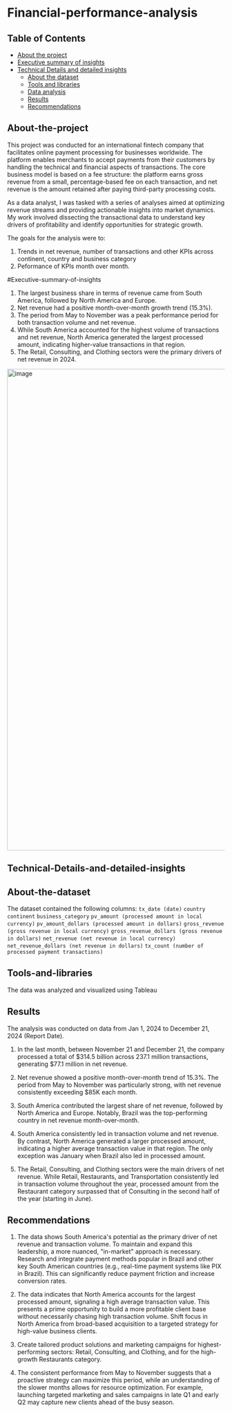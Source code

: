 # Financial-performance-analysis

  ## Table of Contents
* [About the project](#About-the-project)
* [Executive summary of insights](#Executive-summary-of-insights)
* [Technical Details and detailed insights](#Technical-Details-and-detailed-insights)
  *   [About the dataset](#About-the-dataset)
  *   [Tools and libraries](#Tools-and-libraries)
  *   [Data analysis](#Data-analysis)
  *   [Results](#Results)
  *   [Recommendations](#Recommendations )

## About-the-project
This project was conducted for an international fintech company that facilitates online payment processing for businesses worldwide. The platform enables merchants to accept payments from their customers by handling the technical and financial aspects of transactions. The core business model is based on a fee structure: the platform earns gross revenue from a small, percentage-based fee on each transaction, and net revenue is the amount retained after paying third-party processing costs.

As a data analyst, I was tasked with a series of analyses aimed at optimizing revenue streams and providing actionable insights into market dynamics. My work involved dissecting the transactional data to understand key drivers of profitability and identify opportunities for strategic growth.

The goals for the analysis were to:
1. Trends in net revenue, number of transactions and other KPIs across continent, country and business category
2. Peformance of KPIs month over month. 

#Executive-summary-of-insights
1. The largest business share in terms of revenue came from South America, followed by North America and Europe. 
2. Net revenue had a positive month-over-month growth trend (15.3%). 
3. The period from May to November was a peak performance period for both transaction volume and net revenue.
4. While South America accounted for the highest volume of transactions and net revenue, North America generated the largest processed amount, indicating higher-value transactions in that region.
5. The Retail, Consulting, and Clothing sectors were the primary drivers of net revenue in 2024. 

<img width="1594" height="1112" alt="image" src="https://github.com/user-attachments/assets/e3c4ed14-4037-4ce8-b495-9a10f78acff0" />

## Technical-Details-and-detailed-insights

## About-the-dataset
The dataset contained the following columns:
`tx_date (date)`
`country`
`continent`
`business_category`
`pv_amount (processed amount in local currency)`
`pv_amount_dollars (processed amount in dollars)`
`gross_revenue (gross revenue in local currency)`
`gross_revenue_dollars (gross revenue in dollars)`
`net_revenue (net revenue in local currency)`
`net_revenue_dollars (net revenue in dollars)`
`tx_count (number of processed payment transactions)`

## Tools-and-libraries
The data was analyzed and visualized using Tableau


## Results
The analysis was conducted on data from Jan 1, 2024 to December 21, 2024 (Report Date). 

1. In the last month, between November 21 and December 21, the company processed a total of $314.5 billion across 237.1 million transactions, generating $77.1 million in net revenue.

2. Net revenue showed a positive month-over-month trend of 15.3%. The period from May to November was particularly strong, with net revenue consistently exceeding $85K each month.

3. South America contributed the largest share of net revenue, followed by North America and Europe. Notably, Brazil was the top-performing country in net revenue month-over-month.

4. South America consistently led in transaction volume and net revenue. By contrast, North America generated a larger processed amount, indicating a higher average transaction value in that region. The only exception was January when Brazil also led in processed amount. 

5. The Retail, Consulting, and Clothing sectors were the main drivers of net revenue. While Retail, Restaurants, and Transportation consistently led in transaction volume throughout the year, processed amount from the Restaurant category surpassed that of Consulting in the second half of the year (starting in June).

## Recommendations 
1. The data shows South America's potential as the primary driver of net revenue and transaction volume. To maintain and expand this leadership, a more nuanced, "in-market" approach is necessary. Research and integrate payment methods popular in Brazil and other key South American countries (e.g., real-time payment systems like PIX in Brazil). This can significantly reduce payment friction and increase conversion rates.
   
2. The data indicates that North America accounts for the largest processed amount, signaling a high average transaction value. This presents a prime opportunity to build a more profitable client base without necessarily chasing high transaction volume. Shift focus in North America from broad-based acquisition to a targeted strategy for high-value business clients.
   
3. Create tailored product solutions and marketing campaigns for highest-performing sectors: Retail, Consulting, and Clothing, and for the high-growth Restaurants category.
   
4. The consistent performance from May to November suggests that a proactive strategy can maximize this period, while an understanding of the slower months allows for resource optimization. For example, launching targeted marketing and sales campaigns in late Q1 and early Q2 may capture new clients ahead of the busy season.
